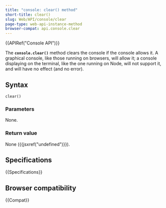 ```yaml
---
title: "console: clear() method"
short-title: clear()
slug: Web/API/console/clear
page-type: web-api-instance-method
browser-compat: api.console.clear
---
```


{{APIRef("Console API")}}

The **`console.clear()`** method clears the console if the console allows it. A graphical console, like those running on browsers, will allow it; a console displaying on the terminal, like the one running on Node, will not support it, and will have no effect (and no error).

## Syntax

```js-nolint
clear()
```

### Parameters

None.

### Return value

None ({{jsxref("undefined")}}).

## Specifications

{{Specifications}}

## Browser compatibility

{{Compat}}
